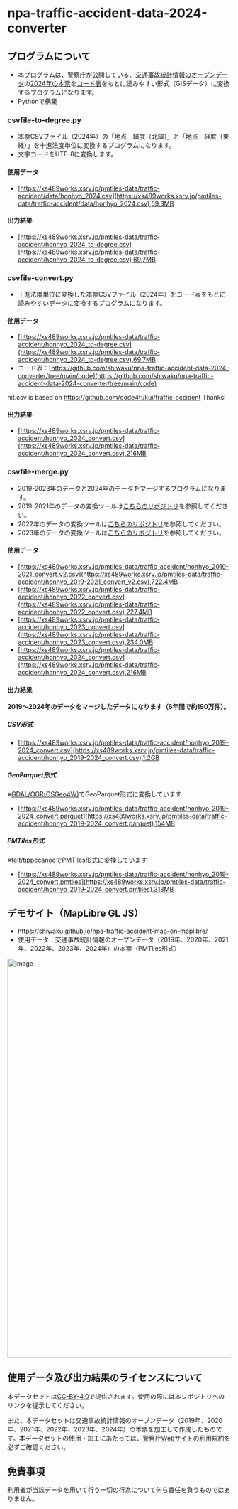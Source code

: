 # npa-traffic-accident-data-2024-converter
## プログラムについて
- 本プログラムは、警察庁が公開している、[交通事故統計情報のオープンデータ](https://www.npa.go.jp/publications/statistics/koutsuu/opendata/index_opendata.html)の[2024年の本票](https://www.npa.go.jp/publications/statistics/koutsuu/opendata/2024/opendata_2024.html)を[コード表](https://www.npa.go.jp/publications/statistics/koutsuu/opendata/2024/opendata_2024.html)をもとに読みやすい形式（GISデータ）に変換するプログラムになります。
- Pythonで構築

### csvfile-to-degree.py
- 本票CSVファイル（2024年）の「地点　緯度（北緯）」と「地点　経度（東経）」を十進法度単位に変換するプログラムになります。
- 文字コードをUTF-8に変換します。

#### 使用データ
- [https://xs489works.xsrv.jp/pmtiles-data/traffic-accident/data/honhyo_2024.csv](https://xs489works.xsrv.jp/pmtiles-data/traffic-accident/data/honhyo_2024.csv),59.3MB

#### 出力結果
- [https://xs489works.xsrv.jp/pmtiles-data/traffic-accident/honhyo_2024_to-degree.csv](https://xs489works.xsrv.jp/pmtiles-data/traffic-accident/honhyo_2024_to-degree.csv),69.7MB  

### csvfile-convert.py
- 十進法度単位に変換した本票CSVファイル（2024年）をコード表をもとに読みやすいデータに変換するプログラムになります。

#### 使用データ
- [https://xs489works.xsrv.jp/pmtiles-data/traffic-accident/honhyo_2024_to-degree.csv](https://xs489works.xsrv.jp/pmtiles-data/traffic-accident/honhyo_2024_to-degree.csv),69.7MB
- コード表：[https://github.com/shiwaku/npa-traffic-accident-data-2024-converter/tree/main/code](https://github.com/shiwaku/npa-traffic-accident-data-2024-converter/tree/main/code)

hit.csv is based on https://github.com/code4fukui/traffic-accident Thanks!

#### 出力結果
- [https://xs489works.xsrv.jp/pmtiles-data/traffic-accident/honhyo_2024_convert.csv](https://xs489works.xsrv.jp/pmtiles-data/traffic-accident/honhyo_2024_convert.csv),216MB  

### csvfile-merge.py
- 2019-2023年のデータと2024年のデータをマージするプログラムになります。
- 2019-2021年のデータの変換ツールは[こちらのリポジトリ](https://github.com/shiwaku/npa-traffic-accident-data-converter)を参照してください。
- 2022年のデータの変換ツールは[こちらのリポジトリ](https://github.com/shiwaku/npa-traffic-accident-data-2022-converter)を参照してください。
- 2023年のデータの変換ツールは[こちらのリポジトリ](https://github.com/shiwaku/npa-traffic-accident-data-2023-converter)を参照してください。

#### 使用データ
- [https://xs489works.xsrv.jp/pmtiles-data/traffic-accident/honhyo_2019-2021_convert_v2.csv](https://xs489works.xsrv.jp/pmtiles-data/traffic-accident/honhyo_2019-2021_convert_v2.csv),722.4MB  
- [https://xs489works.xsrv.jp/pmtiles-data/traffic-accident/honhyo_2022_convert.csv](https://xs489works.xsrv.jp/pmtiles-data/traffic-accident/honhyo_2022_convert.csv),227.4MB
- [https://xs489works.xsrv.jp/pmtiles-data/traffic-accident/honhyo_2023_convert.csv](https://xs489works.xsrv.jp/pmtiles-data/traffic-accident/honhyo_2023_convert.csv),234.0MB  
- [https://xs489works.xsrv.jp/pmtiles-data/traffic-accident/honhyo_2024_convert.csv](https://xs489works.xsrv.jp/pmtiles-data/traffic-accident/honhyo_2024_convert.csv),216MB  

#### 出力結果
**2019～2024年のデータをマージしたデータになります（6年間で約190万件）。**
##### CSV形式
- [https://xs489works.xsrv.jp/pmtiles-data/traffic-accident/honhyo_2019-2024_convert.csv](https://xs489works.xsrv.jp/pmtiles-data/traffic-accident/honhyo_2019-2024_convert.csv),1.2GB  
##### GeoParquet形式
※[GDAL/OGR(OSGeo4W)](https://trac.osgeo.org/osgeo4w/)でGeoParquet形式に変換しています
- [https://xs489works.xsrv.jp/pmtiles-data/traffic-accident/honhyo_2019-2024_convert.parquet](https://xs489works.xsrv.jp/pmtiles-data/traffic-accident/honhyo_2019-2024_convert.parquet),154MB
##### PMTiles形式
※[felt/tippecanoe](https://github.com/felt/tippecanoe)でPMTiles形式に変換しています
- [https://xs489works.xsrv.jp/pmtiles-data/traffic-accident/honhyo_2019-2024_convert.pmtiles](https://xs489works.xsrv.jp/pmtiles-data/traffic-accident/honhyo_2019-2024_convert.pmtiles),313MB

## デモサイト（MapLibre GL JS）
- https://shiwaku.github.io/npa-traffic-accident-map-on-maplibre/
- 使用データ：交通事故統計情報のオープンデータ（2019年、2020年、2021年、2022年、2023年、2024年）の本票（PMTiles形式）
<img width="1912" height="897" alt="image" src="https://github.com/user-attachments/assets/c70bc274-31e8-401a-86a7-53ef2c63ffaa" />

## 使用データ及び出力結果のライセンスについて
本データセットは[CC-BY-4.0](https://creativecommons.org/licenses/by/4.0/deed.ja)で提供されます。使用の際には本レポジトリへのリンクを提示してください。

また、本データセットは交通事故統計情報のオープンデータ（2019年、2020年、2021年、2022年、2023年、2024年）の本票を加工して作成したものです。本データセットの使用・加工にあたっては、[警察庁Webサイトの利用規約](https://www.npa.go.jp/rules/index.html)を必ずご確認ください。

## 免責事項
利用者が当該データを用いて行う一切の行為について何ら責任を負うものではありません。

